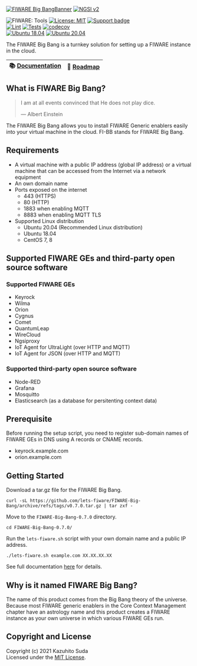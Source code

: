 [![FIWARE Big BangBanner](https://raw.githubusercontent.com/lets-fiware/FIWARE-Big-Bang/gh-pages/images/FIWARE-Big-Bang-non-free.png)](https://www.letsfiware.jp/)
[![NGSI v2](https://img.shields.io/badge/NGSI-v2-5dc0cf.svg)](https://fiware-ges.github.io/orion/api/v2/stable/)

![FIWARE: Tools](https://nexus.lab.fiware.org/repository/raw/public/badges/chapters/deployment-tools.svg)
[![License: MIT](https://img.shields.io/github/license/lets-fiware/FIWARE-Big-Bang.svg)](https://opensource.org/licenses/MIT)
[![Support badge](https://img.shields.io/badge/tag-fiware-orange.svg?logo=stackoverflow)](https://stackoverflow.com/questions/tagged/fiware+fi-bb)
<br/>
[![Lint](https://github.com/lets-fiware/FIWARE-Big-Bang/actions/workflows/lint.yml/badge.svg)](https://github.com/lets-fiware/FIWARE-Big-Bang/actions/workflows/lint.yml)
[![Tests](https://github.com/lets-fiware/FIWARE-Big-Bang/actions/workflows/ubuntu-latest.yml/badge.svg)](https://github.com/lets-fiware/FIWARE-Big-Bang/actions/workflows/ubuntu-latest.yml)
[![codecov](https://codecov.io/gh/lets-fiware/FIWARE-Big-Bang/branch/main/graph/badge.svg?token=OHFTT6TUIS)](https://codecov.io/gh/lets-fiware/FIWARE-Big-Bang)
<br/>
[![Ubuntu 18.04](https://github.com/lets-fiware/FIWARE-Big-Bang/actions/workflows/ubuntu-18.04.yml/badge.svg)](https://github.com/lets-fiware/FIWARE-Big-Bang/actions/workflows/ubuntu-18.04.yml)
[![Ubuntu 20.04](https://github.com/lets-fiware/FIWARE-Big-Bang/actions/workflows/ubuntu-20.04.yml/badge.svg)](https://github.com/lets-fiware/FIWARE-Big-Bang/actions/workflows/ubuntu-20.04.yml)
<br/>

The FIWARE Big Bang is a turnkey solution for setting up a FIWARE instance in the cloud.

| :books: [Documentation](https://fi-bb.letsfiware.jp/) | :dart: [Roadmap](./ROADMAP.md) |
|-------------------------------------------------------|--------------------------------|

## What is FIWARE Big Bang?

> I am at all events convinced that He does not play dice.
>
> — Albert Einstein

The FIWARE Big Bang allows you to install FIWARE Generic enablers easily into your virtual machine in the cloud.
FI-BB stands for FIWARE Big Bang.

## Requirements

-   A virtual machine with a public IP address (global IP address) or a virtual machine that can be accessed
    from the Internet via a network equipment
-   An own domain name
-   Ports exposed on the internet
    -   443 (HTTPS)
    -   80 (HTTP)
    -   1883 when enabling MQTT
    -   8883 when enabling MQTT TLS
-   Supported Linux distribution
    -   Ubuntu 20.04 (Recommended Linux distribution)
    -   Ubuntu 18.04
    -   CentOS 7, 8

## Supported FIWARE GEs and third-party open source software

### Supported FIWARE GEs

-   Keyrock
-   Wilma
-   Orion
-   Cygnus
-   Comet
-   QuantumLeap
-   WireCloud
-   Ngsiproxy
-   IoT Agent for UltraLight (over HTTP and MQTT)
-   IoT Agent for JSON (over HTTP and MQTT)

### Supported third-party open source software

-   Node-RED
-   Grafana
-   Mosquitto
-   Elasticsearch (as a database for persitenting context data)

## Prerequisite

Before running the setup script, you need to register sub-domain names of FIWARE GEs in DNS using A records
or CNAME records.

-   keyrock.example.com
-   orion.example.com

## Getting Started

Download a tar.gz file for the FIWARE Big Bang.

```
curl -sL https://github.com/lets-fiware/FIWARE-Big-Bang/archive/refs/tags/v0.7.0.tar.gz | tar zxf -
```

Move to the `FIWARE-Big-Bang-0.7.0` directory.

```
cd FIWARE-Big-Bang-0.7.0/
```

Run the `lets-fiware.sh` script with your own domain name and a public IP address.

```
./lets-fiware.sh example.com XX.XX.XX.XX
```

See full documentation [here](https://fi-bb.letsfiware.jp/) for details.

## Why is it named FIWARE Big Bang?

The name of this product comes from the Big Bang theory of the universe. Because most FIWARE generic enablers in
the Core Context Management chapter have an astrology name and this product creates a FIWARE instance as your own
universe in which various FIWARE GEs run.

## Copyright and License

Copyright (c) 2021 Kazuhito Suda<br>
Licensed under the [MIT License](./LICENSE).
